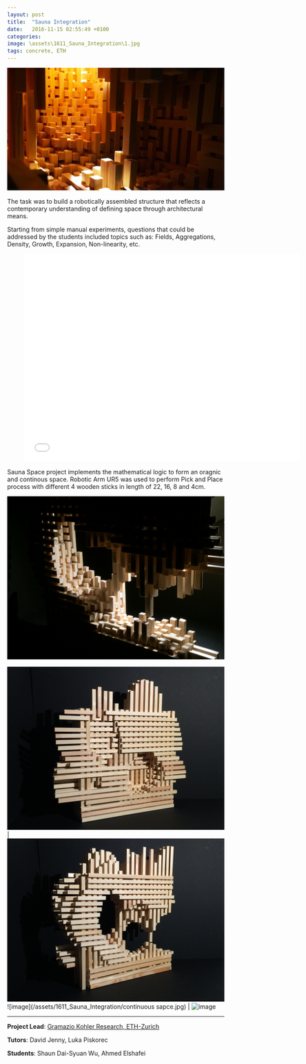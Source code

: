 ```yaml
---
layout: post
title:  "Sauna Integration"
date:   2016-11-15 02:55:49 +0100
categories: 
image: \assets\1611_Sauna_Integration\1.jpg
tags: concrete, ETH
---
```


![image](/assets/1611_Sauna_Integration/1.jpg)

The task was to build a robotically assembled structure that reflects a contemporary understanding of defining space through architectural means. 

Starting from simple manual experiments, questions that could be addressed by the students included topics such as: Fields, Aggregations, Density, Growth, Expansion, Non-linearity, etc.

<div class="video"> <figure> <iframe width="640" height="480" src="//www.youtube.com/embed/y--jxTneAlo" frameborder="0" allowfullscreen></iframe> </figure> </div>

Sauna Space project implements the mathematical logic to form an oragnic and continous space. Robotic Arm UR5 was used to perform Pick and Place process with different 4 wooden sticks in length of 22, 16, 8 and 4cm.

![image](/assets/1611_Sauna_Integration/IMG_3374.JPG)

![image](/assets/1611_Sauna_Integration/IMG_3333.JPG) | ![image](/assets/1611_Sauna_Integration/IMG_3351.JPG)
![image](/assets/1611_Sauna_Integration/continuous sapce.jpg) | ![image](/assets/1611_Sauna_Integration/process02.jpg)

-----
**Project Lead**: [Gramazio Kohler Research, ETH-Zurich][GKR]

**Tutors**: David Jenny, Luka Piskorec

**Students**: Shaun Dai-Syuan Wu, Ahmed Elshafei

[GKR]: https://gramaziokohler.arch.ethz.ch/web/e/forschung/index.html









